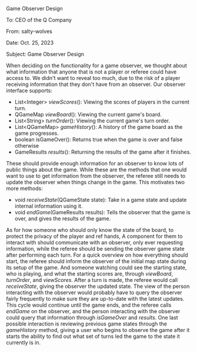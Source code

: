 Game Observer Design

To: CEO of the Q Company

From: salty-wolves

Date: Oct. 25, 2023

Subject: Game Observer Design

When deciding on the functionality for a game observer, we thought about what information that anyone
that is not a player or referee could have access to. We didn't want to reveal too much, due to the
risk of a player receiving information that they don't have from an observer. Our observer interface supports:
- List\<Integer> _viewScores_(): Viewing the scores of players in the current turn.
- QGameMap _viewBoard_(): Viewing the current game's board.
- List\<String> _turnOrder_(): Viewing the current game's turn order.
- List\<QGameMap> _gameHistory_(): A history of the game board as the game progresses.
- boolean isGameOver(): Returns true when the game is over and false otherwise
- GameResults _results_(): Returning the results of the game after it finishes.

These should provide enough information for an observer to know lots of public things about the game.
While these are the methods that one would want to use to get information from the observer,
the referee still needs to update the observer when things change in the game. This motivates
two more methods:
- void _receiveState_(QGameState state): Take in a game state and update internal information using it.
- void _endGame_(GameResults results): Tells the observer that the game is over, and gives the results of the game.

As for how someone who should only know the state of the board, to protect
the privacy of the player and ref hands, A component for them to interact with should communicate
with an observer, only ever requesting information, while the referee should be sending the
observer game state after performing each turn. For a quick overview on how everything should start,
the referee should inform the observer of the initial map state during its setup of the game.
And someone watching could see the starting state, who is playing, and what the starting scores are,
through _viewBoard_, _turnOrder_, and _viewScores_. After a turn is made,
the referee would call _receiveState_, giving the observer the updated state.
The view of the person interacting with the observer would probably have to query the observer fairly frequently to
make sure they are up-to-date with the latest updates. This cycle would continue
until the game ends, and the referee calls _endGame_ on the observer, and the person interacting with
the observer could query that information through _isGameOver_ and _results_. One last possible interaction is
reviewing previous game states through the _gameHistory_ method, giving a user
who begins to observe the game after it starts the ability to find out what
set of turns led the game to the state it currently is in.